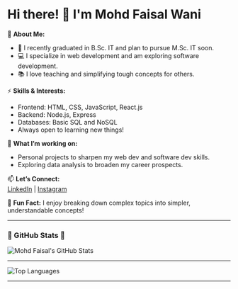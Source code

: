 # Hi there! 👋 I'm Mohd Faisal Wani

🔭 **About Me:**  
- 🌱 I recently graduated in B.Sc. IT and plan to pursue M.Sc. IT soon.  
- 💻 I specialize in web development and am exploring software development.  
- 📚 I love teaching and simplifying tough concepts for others.  

⚡ **Skills & Interests:**  
- Frontend: HTML, CSS, JavaScript, React.js  
- Backend: Node.js, Express  
- Databases: Basic SQL and NoSQL  
- Always open to learning new things!  

🌟 **What I’m working on:**  
- Personal projects to sharpen my web dev and software dev skills.  
- Exploring data analysis to broaden my career prospects.  

📫 **Let’s Connect:**  
[LinkedIn](www.linkedin.com/in/fay-salwani) | [Instagram](https://www.instagram.com/fay_salwani/)

🚀 **Fun Fact:** I enjoy breaking down complex topics into simpler, understandable concepts!

---

### 🌟 GitHub Stats 🌟

![Mohd Faisal's GitHub Stats](https://github-readme-stats.vercel.app/api?username=faysalwani&show_icons=true&theme=radical)

---

![Top Languages](https://github-readme-stats.vercel.app/api/top-langs/?username=faysalwani&layout=compact&theme=radical)

---

